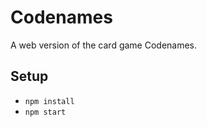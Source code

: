 Codenames
=========
A web version of the card game Codenames.

Setup
-----
- `npm install`
- `npm start`
